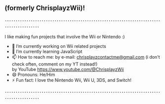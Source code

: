 ## (formerly ChrisplayzWii)!
････････････････････････････････････････････････････････････････････････････････････････

I like making fun projects that involve the Wii or Nintendo :)


- 🔭 I’m currently working on Wii related projects
- 🌱 I’m currently learning JavaScript
- 📫 How to reach me: by e-mail: chrisplayzcontactme@gmail.com (i don't check often, comment on my YT instead!) <br>
      by YouTube https://www.youtube.com/@ChrisplayzWii
- 😄 Pronouns: He/Him
- ⚡ Fun fact: I love the Nintendo Wii, Wii U, 3DS, and Switch!


････････････････････････････････････････････････････････････････････････････････････････
